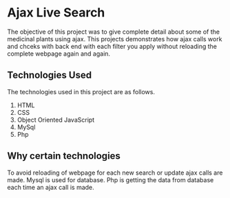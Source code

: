 # Ajax Live Search
The objective of this project was to give complete detail about some of the medicinal plants using ajax. This projects demonstrates how ajax calls work and chceks with back end with each filter you apply without reloading the complete webpage again and again.
## Technologies Used
The technologies used in this project are as follows.
1. HTML
2. CSS
3. Object Oriented JavaScript
4. MySql
5. Php
## Why certain technologies
To avoid reloading of webpage for each new search or update ajax calls are made. Mysql is used for database. Php is getting the data from database each time an ajax call is made.
